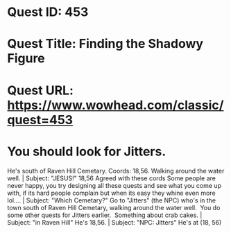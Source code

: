 # Quest ID: 453
# Quest Title: Finding the Shadowy Figure
# Quest URL: https://www.wowhead.com/classic/quest=453
# You should look for Jitters.
He's south of Raven Hill Cemetary.
Coords: 18,56. Walking around the water well. | Subject: "JESUS!"
18,56 Agreed with these cords
Some people are never happy, you try designing all these quests and see what you come up with, if its hard people complain but when its easy they whine even more lol.... | Subject: "Which Cemetary?"
Go to "Jitters" (the NPC) who's in the town south of Raven Hill Cemetary, walking around the water well.  You do some other quests for Jitters earlier.  Something about crab cakes. | Subject: "in Raven Hill"
He's 18,56. | Subject: "NPC: Jitters"
He's at (18, 56)